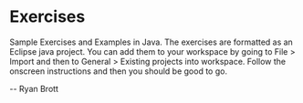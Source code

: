 Exercises
=========

Sample Exercises and Examples in Java. The exercises are formatted as an Eclipse java project. 
You can add them to your workspace by going to File > Import and then to General > Existing projects into workspace.
Follow the onscreen instructions and then you should be good to go.

-- Ryan Brott
